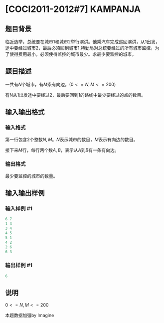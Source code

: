 # [COCI2011-2012#7] KAMPANJA

## 题目背景

临近选举，总统要在城市$1$和城市$2$举行演讲。他乘汽车完成巡回演讲，从$1$出发，途中要经过城市$2$，最后必须回到城市$1$.特勤局对总统要经过的所有城市监控。为了使得费用最小，必须使得监控的城市最少。求最少要监控的城市。

## 题目描述

一共有$N$个城市，有$M$条有向边。$(0<=N,M<=200)$

有N从1出发途中要经过$2$，最后要回到1的路线中最少要经过的点的数目。

## 输入输出格式

### 输入格式

第一行包含$2$个整数$N,M$。$N$表示城市的数目，$M$表示有向边的数目。

接下来$M$行，每行两个数$A,B$，表示从$A$到$B$有一条有向边。

### 输出格式

最少要监控的城市的数量。

## 输入输出样例

### 输入样例 #1

```cpp
6 7
1 3
3 4
4 5
5 1
4 2
2 6
6 3
```


### 输出样例 #1

```cpp
6
```


## 说明

$0<=N,M<=200$

本题数据加强by Imagine

